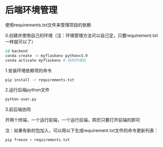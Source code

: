 # 后端环境管理

使用requirements.txt文件来管理项目的依赖

0.创建并使用自己的环境（注：环境管理方法可以自己定，只要requirement.txt一样就可以了）

```bash
cd backend
conda create -n myflaskenv python=3.9
conda activate myflaskenv # 你的环境名
```

1.安装环境依赖项的命令

```bash
pip install -r requirements.txt
```

2.运行后端python文件
   
```bash
python user.py
```

3.前后端协同

开两个终端，一个运行前端，一个运行后端，网页只要打开前端的即可

注：如果有新的包加入，可以用以下生成requirement.txt文件的命令更新列表：

```bash
pip freeze > requirements.txt
```
